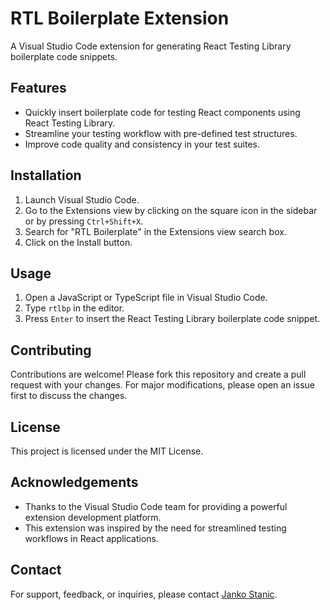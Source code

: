 # RTL Boilerplate Extension

A Visual Studio Code extension for generating React Testing Library boilerplate code snippets.

## Features

- Quickly insert boilerplate code for testing React components using React Testing Library.
- Streamline your testing workflow with pre-defined test structures.
- Improve code quality and consistency in your test suites.

## Installation

1. Launch Visual Studio Code.
2. Go to the Extensions view by clicking on the square icon in the sidebar or by pressing `Ctrl+Shift+X`.
3. Search for "RTL Boilerplate" in the Extensions view search box.
4. Click on the Install button.

## Usage

1. Open a JavaScript or TypeScript file in Visual Studio Code.
2. Type `rtlbp` in the editor.
3. Press `Enter` to insert the React Testing Library boilerplate code snippet.

## Contributing

Contributions are welcome! Please fork this repository and create a pull request with your changes. For major modifications, please open an issue first to discuss the changes.

## License

This project is licensed under the MIT License.

## Acknowledgements

- Thanks to the Visual Studio Code team for providing a powerful extension development platform.
- This extension was inspired by the need for streamlined testing workflows in React applications.

## Contact

For support, feedback, or inquiries, please contact [Janko Stanic](mailto:jjsolutions034@gmail.com).
